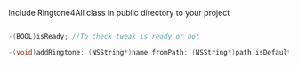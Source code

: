 Include Ringtone4All class in public directory to your project

```objective-c

-(BOOL)isReady; //To check tweak is ready or not

-(void)addRingtone: (NSString*)name fromPath: (NSString*)path isDefault:(BOOL)setDefault; //To add ringtone with name, path to m4r file

```
